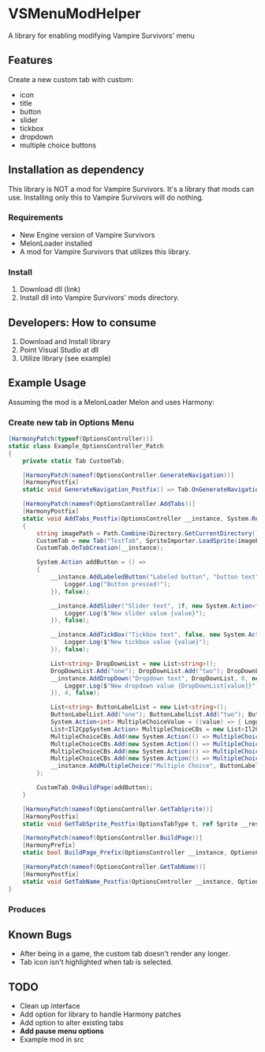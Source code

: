 # VSMenuModHelper
A library for enabling modifying Vampire Survivors' menu

## Features
Create a new custom tab with custom:
 - icon
 - title
 - button
 - slider
 - tickbox
 - dropdown
 - multiple choice buttons

## Installation as dependency
This library is NOT a mod for Vampire Survivors. It's a library that mods can use. Installing only this to Vampire Survivors will do nothing.

### Requirements
 - New Engine version of Vampire Survivors
 - MelonLoader installed
 - A mod for Vampire Survivors that utilizes this library.

### Install
1. Download dll (link)
2. Install dll into Vampire Survivors' mods directory.


## Developers: How to consume
1. Download and Install library
2. Point Visual Studio at dll
3. Utilize library (see example)


## Example Usage
Assuming the mod is a MelonLoader Melon and uses Harmony:

### Create new tab in Options Menu
```C#
[HarmonyPatch(typeof(OptionsController))]
static class Example_OptionsController_Patch
{
    private static Tab CustomTab;

    [HarmonyPatch(nameof(OptionsController.GenerateNavigation))]
    [HarmonyPostfix]
    static void GenerateNavigation_Postfix() => Tab.OnGenerateNavigation();

    [HarmonyPatch(nameof(OptionsController.AddTabs))]
    [HarmonyPostfix]
    static void AddTabs_Postfix(OptionsController __instance, System.Reflection.MethodBase __originalMethod)
    {
        string imagePath = Path.Combine(Directory.GetCurrentDirectory(), "resources", "menu_example", "some-icon.png");
        CustomTab = new Tab("TestTab", SpriteImporter.LoadSprite(imagePath));
        CustomTab.OnTabCreation(__instance);

        System.Action addButton = () =>
        {
            __instance.AddLabeledButton("Labeled button", "button text", new System.Action(() => {
                Logger.Log("Button pressed!");
            }), false);

            __instance.AddSlider("Slider text", 1f, new System.Action<float>((value) => {
                Logger.Log($"New slider value {value}");
            }), false);

            __instance.AddTickBox("Tickbox text", false, new System.Action<bool>((value) => {
                Logger.Log($"New tickbox value {value}");
            }), false);

            List<string> DropDownList = new List<string>();
            DropDownList.Add("one"); DropDownList.Add("two"); DropDownList.Add("three");
            __instance.AddDropDown("Dropdown text", DropDownList, 0, new System.Action<int>((value) => {
                Logger.Log($"New dropdown value {DropDownList[value]}");
            }), 4, false);

            List<string> ButtonLabelList = new List<string>();
            ButtonLabelList.Add("one"); ButtonLabelList.Add("two"); ButtonLabelList.Add("three"); ButtonLabelList.Add("four");
            System.Action<int> MultipleChoiceValue = ((value) => { Logger.Log($"New MultipleChoiceValue value {value}"); });
            List<Il2CppSystem.Action> MultipleChoiceCBs = new List<Il2CppSystem.Action>();
            MultipleChoiceCBs.Add(new System.Action(() => MultipleChoiceValue(0)));
            MultipleChoiceCBs.Add(new System.Action(() => MultipleChoiceValue(1)));
            MultipleChoiceCBs.Add(new System.Action(() => MultipleChoiceValue(2)));
            MultipleChoiceCBs.Add(new System.Action(() => MultipleChoiceValue(3)));
            __instance.AddMultipleChoice("Multiple Choice", ButtonLabelList, MultipleChoiceCBs, 0, false);
        };

        CustomTab.OnBuildPage(addButton);
    }

    [HarmonyPatch(nameof(OptionsController.GetTabSprite))]
    [HarmonyPostfix]
    static void GetTabSprite_Postfix(OptionsTabType t, ref Sprite __result) => __result = Tab.OnGetTabSprite(t) ?? __result;

    [HarmonyPatch(nameof(OptionsController.BuildPage))]
    [HarmonyPrefix]
    static bool BuildPage_Prefix(OptionsController __instance, OptionsController.OptionsTabType type) => !Tab.OnBuildPage(type);

    [HarmonyPatch(nameof(OptionsController.GetTabName))]
    [HarmonyPostfix]
    static void GetTabName_Postfix(OptionsController __instance, OptionsController.OptionsTabType t, ref string __result) => __result = Tab.OnGetTabName(t) ?? __result;
}

```
### Produces
<Imge here>

## Known Bugs
 - After being in a game, the custom tab doesn't render any longer.
 - Tab icon isn't highlighted when tab is selected.

## TODO
 - Clean up interface
 - Add option for library to handle Harmony patches
 - Add option to alter existing tabs
 - **Add pause menu options**
 - Example mod in src